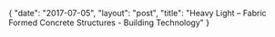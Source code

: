 {
   "date": "2017-07-05",
   "layout": "post",
   "title": "Heavy Light – Fabric Formed Concrete Structures - Building Technology"
}

